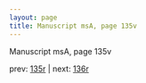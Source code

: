```yaml
---
layout: page
title: Manuscript msA, page 135v
---
```


Manuscript msA, page 135v

prev:  [135r](../135r) | next:  [136r](../136r)